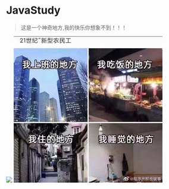 # JavaStudy

> 这是一个神奇地方,我的快乐你想象不到！！！

![](https://throwable-blog-1256189093.cos.ap-guangzhou.myqcloud.com/static/img/error.jpg)
![](./media/pictures/it.jpg)

